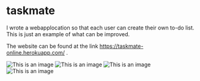 # taskmate


I wrote a webapplocation so that each user can create their own to-do list. This is just an example of what can be improved.

The website can be found at the link https://taskmate-online.herokuapp.com/ .

![This is an image](https://sagunbau.de/images/Images%20Github/Screenshot%20(18).png)
![This is an image](https://sagunbau.de/images/Images%20Github/Screenshot%20(19).png)
![This is an image](https://sagunbau.de/images/Images%20Github/Screenshot%20(20).png)
![This is an image](https://sagunbau.de/images/Images%20Github/Screenshot%20(21).png)





